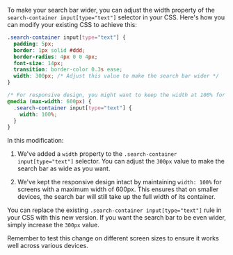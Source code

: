 To make your search bar wider, you can adjust the width property of the `search-container input[type="text"]` selector in your CSS. Here's how you can modify your existing CSS to achieve this:

```css
.search-container input[type="text"] {
  padding: 5px;
  border: 1px solid #ddd;
  border-radius: 4px 0 0 4px;
  font-size: 14px;
  transition: border-color 0.3s ease;
  width: 300px; /* Adjust this value to make the search bar wider */
}

/* For responsive design, you might want to keep the width at 100% for smaller screens */
@media (max-width: 600px) {
  .search-container input[type="text"] {
    width: 100%;
  }
}
```

In this modification:

1. We've added a `width` property to the `.search-container input[type="text"]` selector. You can adjust the `300px` value to make the search bar as wide as you want.

2. We've kept the responsive design intact by maintaining `width: 100%` for screens with a maximum width of 600px. This ensures that on smaller devices, the search bar will still take up the full width of its container.

You can replace the existing `.search-container input[type="text"]` rule in your CSS with this new version. If you want the search bar to be even wider, simply increase the `300px` value.

Remember to test this change on different screen sizes to ensure it works well across various devices.

